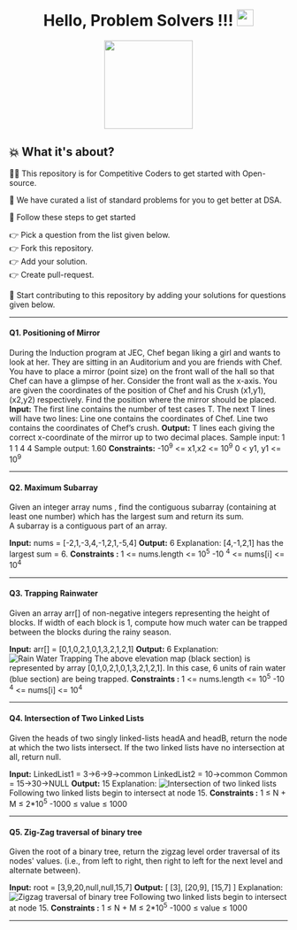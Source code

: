 <h1 align="center">Hello, Problem Solvers !!! <img src="https://raw.githubusercontent.com/MartinHeinz/MartinHeinz/master/wave.gif" width="30px"></h1>

<p align="center"> <img src="https://octodex.github.com/images/NUX_Octodex.gif" height="160px" width="160px"></p>

   
   ## :boom: What it's about? 
👩‍💻 This repository is for Competitive Coders to get started with Open-source. 

📃 We have curated a list of standard problems for you to get better at DSA.

🐾 Follow these steps to get started

👉 Pick a question from the list given below.<br>
👉 Fork this repository.<br>
👉 Add your solution.<br>
👉 Create pull-request.<br>

:rocket: Start contributing to this repository by adding your solutions for questions given below.

<hr><h4>Q1. Positioning of Mirror</h4>

During the Induction program at JEC, Chef began liking a girl and wants to look at her. They are sitting in an Auditorium and you are friends with Chef. You have to place a mirror (point size) on the front wall of the hall so that Chef can have a glimpse of her. Consider the front wall as the x-axis. You are given the coordinates of the position of Chef and his Crush (x1,y1), (x2,y2) respectively. Find the position where the mirror should be placed.
**Input:**
The first line contains the number of test cases T.
The next T lines will have two lines:
Line one contains the coordinates of Chef.
Line two contains the coordinates of Chef’s crush.
**Output:**
T lines each giving the correct x-coordinate of the mirror up to two decimal places.
Sample input:
1
1 1
4 4
Sample output:
1.60
**Constraints:**
-10<sup>9</sup> <= x1,x2 <= 10<sup>9</sup>
0 < y1, y1 <= 10<sup>9</sup>

<hr><h4>Q2. Maximum Subarray</h4>
Given an integer array nums , find the contiguous subarray (containing at least one number) which has the largest sum and return its sum.<br>
A subarray is a contiguous part of an array.

**Input:** nums = [-2,1,-3,4,-1,2,1,-5,4]
**Output:** 6
Explanation: [4,-1,2,1] has the largest sum = 6.
**Constraints :**
1 <= nums.length <= 10<sup>5</sup>
-10 <sup>4</sup> <= nums[i] <= 10<sup>4</sup>

<hr><h4>Q3. Trapping Rainwater</h4>
Given an array arr[] of non-negative integers representing the height of blocks. If width of each block is 1, compute how much water can be trapped between the blocks during the rainy season. 

**Input:** arr[] = [0,1,0,2,1,0,1,3,2,1,2,1]
**Output:** 6
Explanation:
![Rain Water Trapping](https://i.imgur.com/7UFvD5D.png)
The above elevation map (black section) is represented by array [0,1,0,2,1,0,1,3,2,1,2,1]. In this case, 6 units of rain water (blue section) are being trapped.
**Constraints :**
1 <= nums.length <= 10<sup>5</sup>
-10 <sup>4</sup> <= nums[i] <= 10<sup>4</sup>

<hr><h4>Q4. Intersection of Two Linked Lists</h4>
Given the heads of two singly linked-lists headA and headB, return the node at which the two lists intersect. If the two linked lists have no intersection at all, return null.

**Input:** LinkedList1 = 3->6->9->common
LinkedList2 = 10->common
Common = 15->30->NULL
**Output:** 15
Explanation: ![Intersection of two linked lists](https://i.imgur.com/SNliHgD.jpg)
Following two linked lists begin to intersect at node 15.
**Constraints :**
1 ≤ N + M ≤ 2*10<sup>5</sup>
-1000 ≤ value ≤ 1000

<hr><h4>Q5. Zig-Zag traversal of binary tree</h4>
Given the root of a binary tree, return the zigzag level order traversal of its nodes' values. (i.e., from left to right, then right to left for the next level and alternate between).

**Input:** root = [3,9,20,null,null,15,7]
**Output:** [ [3], [20,9], [15,7] ]
Explanation: ![Zigzag traversal of binary tree](https://i.imgur.com/g5PA9lQ.jpg)
Following two linked lists begin to intersect at node 15.
**Constraints :**
1 ≤ N + M ≤ 2*10<sup>5</sup>
-1000 ≤ value ≤ 1000

<hr>

  
